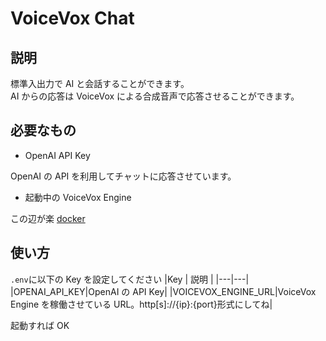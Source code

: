 # VoiceVox Chat

## 説明

標準入出力で AI と会話することができます。  
AI からの応答は VoiceVox による合成音声で応答させることができます。

## 必要なもの

- OpenAI API Key

OpenAI の API を利用してチャットに応答させています。

- 起動中の VoiceVox Engine

この辺が楽
[docker](https://hub.docker.com/r/voicevox/voicevox_engine)

## 使い方

`.env`に以下の Key を設定してください
|Key | 説明 |
|---|---|
|OPENAI_API_KEY|OpenAI の API Key|
|VOICEVOX_ENGINE_URL|VoiceVox Engine を稼働させている URL。http[s]://{ip}:{port}形式にしてね|

起動すれば OK
